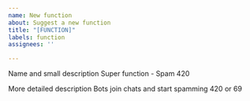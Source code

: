 ```yaml
---
name: New function
about: Suggest a new function
title: "[FUNCTION]"
labels: function
assignees: ''

---
```


Name and small description
Super function - Spam 420

More detailed description
Bots join chats and start spamming 420 or 69
